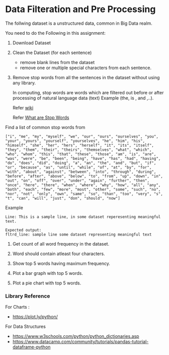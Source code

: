 # Data Filteration and Pre Processing

The follwing dataset is a unstructured data, common in Big Data realm.

You need to do the Following in this assignment:

1. Download Dataset
2. Clean the Dataset (for each sentence)
    * remove blank lines from the dataset
    * remove one or multiple special characters from each sentence.
3. Remove stop words from all the sentences in the dataset without using any library.
   
   In computing, stop words are words which are filtered out before or after processing of natural language data (text) Example (the, is , and ,..). 
   
   Refer [wiki](https://en.wikipedia.org/wiki/Stop_words)

   Refer [What are Stop Words](https://searchmicroservices.techtarget.com/definition/stop-word)

Find a list of common stop words from 
```
["i", "me", "my", "myself", "we", "our", "ours", "ourselves", "you", "your", "yours", "yourself", "yourselves", "he", "him", "his", "himself", "she", "her", "hers", "herself", "it", "its", "itself", "they", "them", "their", "theirs", "themselves", "what", "which", "who", "whom", "this", "that", "these", "those", "am", "is", "are", "was", "were", "be", "been", "being", "have", "has", "had", "having", "do", "does", "did", "doing", "a", "an", "the", "and", "but", "if", "or", "because", "as", "until", "while", "of", "at", "by", "for", "with", "about", "against", "between", "into", "through", "during", "before", "after", "above", "below", "to", "from", "up", "down", "in", "out", "on", "off", "over", "under", "again", "further", "then", "once", "here", "there", "when", "where", "why", "how", "all", "any", "both", "each", "few", "more", "most", "other", "some", "such", "no", "nor", "not", "only", "own", "same", "so", "than", "too", "very", "s", "t", "can", "will", "just", "don", "should", "now"]
```

Example 

```
Line: This is a sample line, in some dataset reperesenting meaningful text.

Expected output:
fltrd_line: sample line some dataset representing meaningful text
```
1. Get count of all word frequency in the dataset.
    
2. Word should contain atleast four characters.
   
3. Show top 5 words having maximum frequency.
   
4. Plot a bar graph with top 5 words.
   
5. Plot a pie chart with top 5 words.


### Library Reference

For Charts :
-   https://plot.ly/python/

For Data Structures
- https://www.w3schools.com/python/python_dictionaries.asp
- https://www.datacamp.com/community/tutorials/pandas-tutorial-dataframe-python